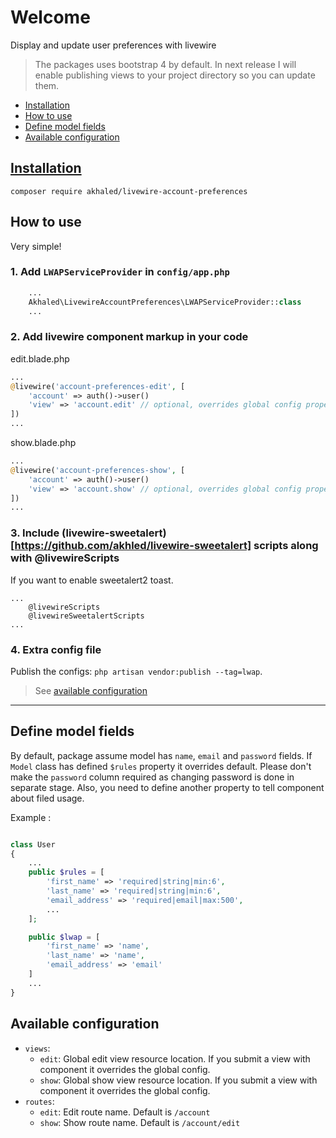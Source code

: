 # Welcome <!-- omit in toc -->

Display and update user preferences with livewire

> The packages uses bootstrap 4 by default. In next release I will enable publishing views to your project directory so you can update them.

- [Installation](#installation)
- [How to use](#how-to-use)
- [Define model fields](#define-model-fields)
- [Available configuration](#available-configuration)

## [Installation](https://packagist.org/packages/akhaled/livewire-account-preferences)

`composer require akhaled/livewire-account-preferences`

## How to use

Very simple!

### 1. Add `LWAPServiceProvider` in `config/app.php` <!-- omit in toc -->

```php
    ...
    Akhaled\LivewireAccountPreferences\LWAPServiceProvider::class
    ...
```

### 2. Add livewire component markup in your code <!-- omit in toc -->

edit.blade.php

```php
...
@livewire('account-preferences-edit', [
    'account' => auth()->user()
    'view' => 'account.edit' // optional, overrides global config property
])
...
```

show.blade.php

```php
...
@livewire('account-preferences-show', [
    'account' => auth()->user()
    'view' => 'account.show' // optional, overrides global config property
])
...
```

### 3. Include (livewire-sweetalert)[https://github.com/akhled/livewire-sweetalert] scripts along with @livewireScripts <!-- omit in toc -->

If you want to enable sweetalert2 toast.

```blade
...
    @livewireScripts
    @livewireSweetalertScripts
...
```

### 4. Extra config file <!-- omit in toc -->

Publish the configs: `php artisan vendor:publish --tag=lwap`.
> See [available configuration](#available-configuration)

---

## Define model fields

By default, package assume model has `name`, `email` and `password` fields. If `Model` class has defined `$rules` property it overrides default. Please don't make the `password` column required as changing password is done in separate stage.
Also, you need to define another property to tell component about filed usage.

Example :

```php

class User
{
    ...
    public $rules = [
        'first_name' => 'required|string|min:6',
        'last_name' => 'required|string|min:6',
        'email_address' => 'required|email|max:500',
        ...
    ];

    public $lwap = [
        'first_name' => 'name',
        'last_name' => 'name',
        'email_address' => 'email'
    ]
    ...
}
```

## Available configuration

- `views`:
  - `edit`: Global edit view resource location. If you submit a view with component it overrides the global config.
  - `show`: Global show view resource location. If you submit a view with component it overrides the global config.
- `routes`:
  - `edit`: Edit route name. Default is `/account`
  - `show`: Show route name. Default is `/account/edit`
